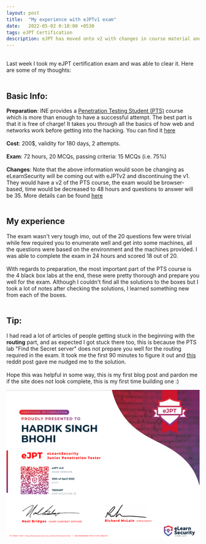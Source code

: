 ```yaml
---
layout: post
title:  "My experience with eJPTv1 exam"
date:   2022-05-02 0:10:00 +0530
tags: eJPT Certification
description: eJPT has moved onto v2 with changes in course material and structure.
---
```

<br/>
Last week I took my eJPT certification exam and was able to clear it. Here are some of my thoughts:
<br/><br/>


## Basic Info:<br/>
**Preparation**: INE provides a <u>Penetration Testing Student (PTS)</u> course which is more than enough to have a successful attempt. The best part is that it is free of charge! It takes you through all the basics of how web and networks work before getting into the hacking. You can find it [here](https://my.ine.com/CyberSecurity/learning-paths/a223968e-3a74-45ed-884d-2d16760b8bbd/penetration-testing-student)
<br/><br/>
**Cost**: 200$, validity for 180 days, 2 attempts.
<br/><br/>
**Exam**: 72 hours, 20 MCQs, passing criteria: 15 MCQs (i.e. 75%)
<br/><br/>
**Changes**: Note that the above information would soon be changing as eLearnSecurity will be coming out with eJPTv2 and discontinuing the v1. They would have a v2 of the PTS course, the exam would be browser-based, time would be decreased to 48 hours and questions to answer will be 35. More details can be found [here](https://ine.com/blog/new-ejpt-coming-soon?utm_source=linkedin&utm_medium=organic&utm_campaign=NeweJPTComingSoon&utm_content=blog)
<br/><br/>

## My experience
The exam wasn't very tough imo, out of the 20 questions few were trivial while few required you to enumerate well and get into some machines, all the questions were based on the environment and the machines provided. I was able to complete the exam in 24 hours and scored 18 out of 20.
<br/><br/>
With regards to preparation, the most important part of the PTS course is the 4 black box labs at the end, these were pretty thorough and prepare you well for the exam. Although I couldn't find all the solutions to the boxes but I took a lot of notes after checking the solutions, I learned something new from each of the boxes.
<br/><br/>
## Tip:
I had read a lot of articles of people getting stuck in the beginning with the **routing** part, and as expected I got stuck there too, this is because the PTS lab "Find the Secret server" does not prepare you well for the routing required in the exam. It took me the first 90 minutes to figure it out and [this](https://www.reddit.com/r/eLearnSecurity/comments/jhbx2d/ejpt_routing_advice/) reddit post gave me nudged me to the solution.
<br/><br/>
Hope this was helpful in some way, this is my first blog post and pardon me if the site does not look complete, this is my first time building one :)

![cert image](/public/media/ejpt.jpg)